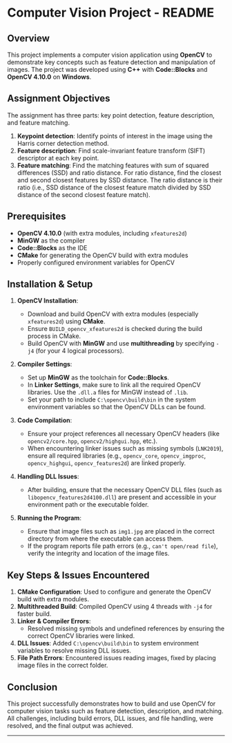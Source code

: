 # Computer Vision Project - README

## Overview
This project implements a computer vision application using **OpenCV** to demonstrate key concepts such as feature detection and manipulation of images. The project was developed using **C++** with **Code::Blocks** and **OpenCV 4.10.0** on **Windows**.

## Assignment Objectives
The assignment has three parts: key point detection, feature description, and feature matching.

1. **Keypoint detection**: Identify points of interest in the image using the Harris corner detection method. 
2. **Feature description**: Find scale-invariant feature transform (SIFT) descriptor at each key point. 
3. **Feature matching**: Find the matching features with sum of squared differences (SSD) and ratio distance. For ratio distance, find the closest and second closest features by SSD distance. The ratio distance is their ratio (i.e., SSD distance of the closest feature match divided by SSD distance of the second closest feature match).

## Prerequisites
- **OpenCV 4.10.0** (with extra modules, including `xfeatures2d`)
- **MinGW** as the compiler
- **Code::Blocks** as the IDE
- **CMake** for generating the OpenCV build with extra modules
- Properly configured environment variables for OpenCV

## Installation & Setup

1. **OpenCV Installation**:
   - Download and build OpenCV with extra modules (especially `xfeatures2d`) using **CMake**.
   - Ensure `BUILD_opencv_xfeatures2d` is checked during the build process in CMake.
   - Build OpenCV with **MinGW** and use **multithreading** by specifying `-j4` (for your 4 logical processors).

2. **Compiler Settings**:
   - Set up **MinGW** as the toolchain for **Code::Blocks**.
   - In **Linker Settings**, make sure to link all the required OpenCV libraries. Use the `.dll.a` files for MinGW instead of `.lib`.
   - Set your path to include `C:\opencv\build\bin` in the system environment variables so that the OpenCV DLLs can be found.

3. **Code Compilation**:
   - Ensure your project references all necessary OpenCV headers (like `opencv2/core.hpp`, `opencv2/highgui.hpp`, etc.).
   - When encountering linker issues such as missing symbols (`LNK2019`), ensure all required libraries (e.g., `opencv_core`, `opencv_imgproc`, `opencv_highgui`, `opencv_features2d`) are linked properly.

4. **Handling DLL Issues**:
   - After building, ensure that the necessary OpenCV DLL files (such as `libopencv_features2d4100.dll`) are present and accessible in your environment path or the executable folder.

5. **Running the Program**:
   - Ensure that image files such as `img1.jpg` are placed in the correct directory from where the executable can access them.
   - If the program reports file path errors (e.g., `can't open/read file`), verify the integrity and location of the image files.

## Key Steps & Issues Encountered
1. **CMake Configuration**: Used to configure and generate the OpenCV build with extra modules.
2. **Multithreaded Build**: Compiled OpenCV using 4 threads with `-j4` for faster build.
3. **Linker & Compiler Errors**:
   - Resolved missing symbols and undefined references by ensuring the correct OpenCV libraries were linked.
4. **DLL Issues**: Added `C:\opencv\build\bin` to system environment variables to resolve missing DLL issues.
5. **File Path Errors**: Encountered issues reading images, fixed by placing image files in the correct folder.

## Conclusion
This project successfully demonstrates how to build and use OpenCV for computer vision tasks such as feature detection, description, and matching. All challenges, including build errors, DLL issues, and file handling, were resolved, and the final output was achieved.

---

